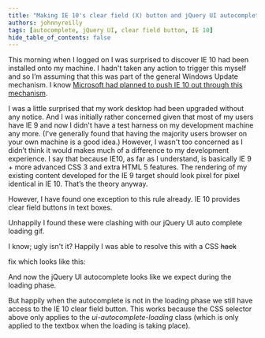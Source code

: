 ```yaml
---
title: "Making IE 10's clear field (X) button and jQuery UI autocomplete play nice"
authors: johnnyreilly
tags: [autocomplete, jQuery UI, clear field button, IE 10]
hide_table_of_contents: false
---
```


This morning when I logged on I was surprised to discover IE 10 had been installed onto my machine. I hadn't taken any action to trigger this myself and so I’m assuming that this was part of the general Windows Update mechanism. I know [Microsoft had planned to push IE 10 out through this mechanism](http://technet.microsoft.com/en-us/ie/jj898508.aspx).

I was a little surprised that my work desktop had been upgraded without any notice. And I was initially rather concerned given that most of my users have IE 9 and now I didn't have a test harness on my development machine any more. (I've generally found that having the majority users browser on your own machine is a good idea.) However, I wasn't too concerned as I didn’t think it would makes much of a difference to my development experience. I say that because IE10, as far as I understand, is basically IE 9 + more advanced CSS 3 and extra HTML 5 features. The rendering of my existing content developed for the IE 9 target should look pixel for pixel identical in IE 10. That’s the theory anyway.

However, I have found one exception to this rule already. IE 10 provides clear field buttons in text boxes.

Unhappily I found these were clashing with our jQuery UI auto complete loading gif.

I know; ugly isn't it? Happily I was able to resolve this with a CSS <strike>hack</strike>

fix which looks like this:

<script src="https://gist.github.com/johnnyreilly/5345373.js?file=ie10jQueryUI.css"></script>

And now the jQuery UI autocomplete looks like we expect during the loading phase.

But happily when the autocomplete is not in the loading phase we still have access to the IE 10 clear field button. This works because the CSS selector above only applies to the _ui-autocomplete-loading_ class (which is only applied to the textbox when the loading is taking place).
